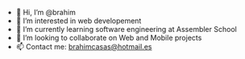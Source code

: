 - 👋 Hi, I’m @brahim
- 👀 I’m interested in web developement
- 🌱 I’m currently learning software engineering at Assembler School
- 💞️ I’m looking to collaborate on Web and Mobile projects
- 📫 Contact me: brahimcasas@hotmail.es 

<!---
ibraslay/ibraslay is a ✨ special ✨ repository because its `README.md` (this file) appears on your GitHub profile.
You can click the Preview link to take a look at your changes.
--->
